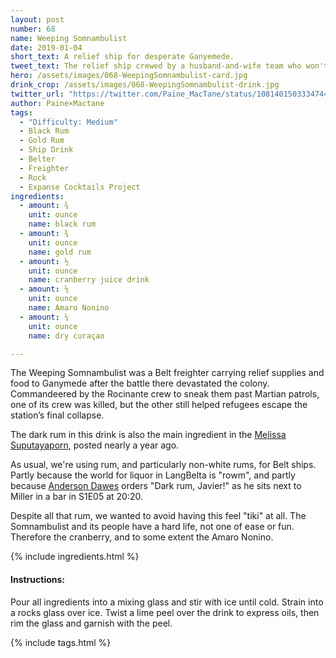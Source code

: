 ```yaml
---
layout: post
number: 68
name: Weeping Somnambulist
date: 2019-01-04
short_text: A relief ship for desperate Ganyemede.
tweet_text: The relief ship crewed by a husband-and-wife team who won't let setbacks or tragedy stop them from helping the people of Ganymede.
hero: /assets/images/068-WeepingSomnambulist-card.jpg
drink_crop: /assets/images/068-WeepingSomnambulist-drink.jpg
twitter_url: "https://twitter.com/Paine_MacTane/status/1081401503334744067"
author: Paine×Mactane
tags:
  - "Difficulty: Medium"
  - Black Rum
  - Gold Rum
  - Ship Drink
  - Belter
  - Freighter
  - Rock
  - Expanse Cocktails Project
ingredients:
  - amount: ¾
    unit: ounce
    name: black rum
  - amount: ¾
    unit: ounce
    name: gold rum
  - amount: ½
    unit: ounce
    name: cranberry juice drink
  - amount: ½
    unit: ounce
    name: Amaro Nonino
  - amount: ¼
    unit: ounce
    name: dry curaçao

---
```


The Weeping Somnambulist was a Belt freighter carrying relief supplies and food to Ganymede after the battle there devastated the colony. Commandeered by the Rocinante crew to sneak them past Martian patrols, one of its crew was killed, but the other still helped refugees escape the station’s final collapse.

The dark rum in this drink is also the main ingredient in the [Melissa Suputayaporn](/cocktails/2018/01/16/melissa-suputayaporn/), posted nearly a year ago.

As usual, we're using rum, and particularly non-white rums, for Belt ships. Partly because the world for liquor in LangBelta is "rowm", and partly because [Anderson Dawes](/cocktails/2017/10/17/anderson-dawes/) orders "Dark rum, Javier!" as he sits next to Miller in a bar in S1E05 at 20:20.

Despite all that rum, we wanted to avoid having this feel "tiki" at all. The Somnambulist and its people have a hard life, not one of ease or fun. Therefore the cranberry, and to some extent the Amaro Nonino.

{% include ingredients.html %}

#### Instructions:

Pour all ingredients into a mixing glass and stir with ice until cold. Strain into a rocks glass over ice. Twist a lime peel over the drink to express oils, then rim the glass and garnish with the peel.

{% include tags.html %}
